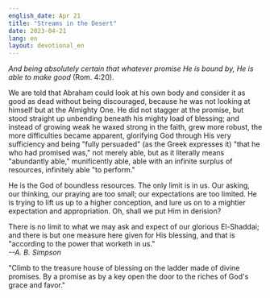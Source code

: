 ```yaml
---
english_date: Apr 21
title: "Streams in the Desert"
date: 2023-04-21
lang: en
layout: devotional_en
---
```





<p><em>And being absolutely certain that whatever promise He is bound by, He is able to make good</em> (Rom. 4:20).

</p>

<p>We are told that Abraham could look at his own body and consider it as good as dead without being discouraged, because he was not looking at himself but at the Almighty One. He did not stagger at the promise, but stood straight up unbending beneath his mighty load of blessing; and instead of growing weak he waxed strong in the faith, grew more robust, the more difficulties became apparent, glorifying God through His very sufficiency and being "fully persuaded" (as the Greek expresses it) "that he who had promised was," not merely able, but as it literally means "abundantly able," munificently able, able with an infinite surplus of resources, infinitely able "to perform."

</p>

<p>He is the God of boundless resources. The only limit is in us. Our asking, our thinking, our praying are too small; our expectations are too limited. He is trying to lift us up to a higher conception, and lure us on to a mightier expectation and appropriation. Oh, shall we put Him in derision?

</p>

<p>There is no limit to what we may ask and expect of our glorious El-Shaddai; and there is but one measure here given for His blessing, and that is "according to the power that worketh in us."  <br/> <em>--A. B. Simpson</em>

</p>

<p>"Climb to the treasure house of blessing on the ladder made of divine promises. By a promise as by a key open the door to the riches of God's grace and favor."

</p>

<p></p>